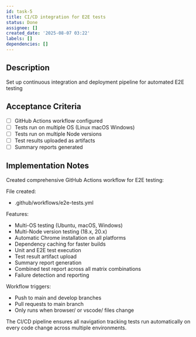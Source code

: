 ```yaml
---
id: task-5
title: CI/CD integration for E2E tests
status: Done
assignee: []
created_date: '2025-08-07 03:22'
labels: []
dependencies: []
---
```


## Description

Set up continuous integration and deployment pipeline for automated E2E testing

## Acceptance Criteria

- [ ] GitHub Actions workflow configured
- [ ] Tests run on multiple OS (Linux macOS Windows)
- [ ] Tests run on multiple Node versions
- [ ] Test results uploaded as artifacts
- [ ] Summary reports generated

## Implementation Notes

Created comprehensive GitHub Actions workflow for E2E testing:

File created:
- .github/workflows/e2e-tests.yml

Features:
- Multi-OS testing (Ubuntu, macOS, Windows)
- Multi-Node version testing (18.x, 20.x)
- Automatic Chrome installation on all platforms
- Dependency caching for faster builds
- Unit and E2E test execution
- Test result artifact upload
- Summary report generation
- Combined test report across all matrix combinations
- Failure detection and reporting

Workflow triggers:
- Push to main and develop branches
- Pull requests to main branch
- Only runs when browser/ or vscode/ files change

The CI/CD pipeline ensures all navigation tracking tests run automatically on every code change across multiple environments.
